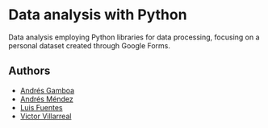 
# Data analysis with Python

Data analysis employing Python libraries for data processing, focusing on a personal dataset created through Google Forms.



## Authors

- [Andrés Gamboa](https://www.github.com/Andres1607)
- [Andrés Méndez](https://www.github.com/Andres21sb)
- [Luis Fuentes](https://www.github.com/L4F7)
- [Victor Villarreal](https://www.github.com/VictorVillarrealG)
